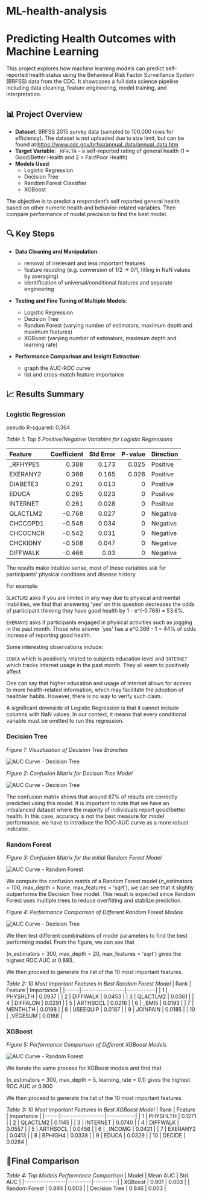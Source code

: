 # ML-health-analysis
# Predicting Health Outcomes with Machine Learning

This project explores how machine learning models can predict self-reported health status using the Behavioral Risk Factor Surveillance System (BRFSS) data from the CDC. It showcases a full data science pipeline including data cleaning, feature engineering, model training, and interpretation.

## 📊 Project Overview

- **Dataset**: BRFSS 2015 survey data (sampled to 100,000 rows for efficiency). The dataset is not uploaded due to size limit, but can be found at:https://www.cdc.gov/brfss/annual_data/annual_data.htm
- **Target Variable**: `_RFHLTH` – a self-reported rating of general health (1 = Good/Better Health and 2 = Fair/Poor Health)
- **Models Used**:
  - Logistic Regression
  - Decision Tree
  - Random Forest Classifier
  - XGBoost

The objective is to predict a respondent’s self reported general health based on other numeric health and behavior-related variables. Then compare performance of model precision to find the best model.

## 🔍 Key Steps

- **Data Cleaning and Manipulation**:
  - removal of irrelevant and less important features
  - feature recoding (e.g. conversion of 1/2 -> 0/1, filling in NaN values by averaging)
  - identification of universal/conditional features and separate engineering
  
- **Testing and Fine Tuning of Multiple Models**:
  - Logistic Regression
  - Decision Tree
  - Random Forest (varying number of estimators, maximum depth and maximum features)
  - XGBoost (varying number of estimators, maximum depth and learning rate)

- **Performance Comparison and Insight Extraction**:
  - graph the AUC-ROC curve
  - list and cross-match feature importance

## 📈 Results Summary

### Logistic Regression
pseudo R-squared: 0.364


*Table 1: Top 5 Positive/Negative Variables for Logistic Regressions*
  
| Feature   |   Coefficient |   Std Error |   P-value | Direction   |
|:----------|--------------:|------------:|----------:|:------------|
| _RFHYPE5  |         0.388 |       0.173 |     0.025 | Positive    |
| EXERANY2  |         0.366 |       0.165 |     0.026 | Positive    |
| DIABETE3  |         0.291 |       0.013 |     0     | Positive    |
| EDUCA     |         0.285 |       0.023 |     0     | Positive    |
| INTERNET  |         0.261 |       0.028 |     0     | Positive    |
| QLACTLM2  |        -0.768 |       0.027 |     0     | Negative    |
| CHCCOPD1  |        -0.548 |       0.034 |     0     | Negative    |
| CHCOCNCR  |        -0.542 |       0.031 |     0     | Negative    |
| CHCKIDNY  |        -0.508 |       0.047 |     0     | Negative    |
| DIFFWALK  |        -0.466 |       0.03  |     0     | Negative    |

The results make intuitive sense, most of these variables ask for participants' physical conditons and disease history

For example:

`QLACTLM2` asks if you are limited in any way due to physical and mental inabilities, we find that answering 'yes' on this question decreases the odds of participant thinking they have good health by 1 - e^(-0.768) = 53.6%.

`EXERANY2` asks if participants engaged in physical activities such as jogging in the past month. Those who answer 'yes' has a e^0.366 - 1 = 44% of odds increase of reporting good health.

Some interesting observations include:

`EDUCA` which is positively related to subjects education level and `INTERNET` which tracks internet usage in the past month. They all seem to positively affect 

One can say that higher education and usage of internet allows for access to more health-related information, which may facilitate the adoption of healthier habits. However, there is no way to verify such claim.

A significant downside of Logistic Regression is that it cannot include columns with NaN values. In our context, it means that every conditional variable must be omitted to run this regression.

### Decision Tree


*Figure 1: Visualisation of Decision Tree Branches*

![AUC Curve - Decision Tree](images/dt1.png)

*Figure 2: Confusion Matrix for Decison Tree Model*

![AUC Curve - Decision Tree](images/dt2.png)

The confusion matrix shows that around 87% of results are correctly predicted using this model. It is important to note that we have an imbalanced dataset where the majority of individuals report good/better health. In this case, accuracy is not the best measure for model performance. we have to introduce the ROC-AUC curve as a more robust indicator.

### Random Forest


*Figure 3: Confusion Matrix for the Initial Random Forest Model*

![AUC Curve - Random Forest](images/rf1.png)

We compute the confusion matrix of a Random Forest model (n_estimators = 100, max_depth = None, max_features = 'sqrt'), we can see that it slightly outperforms the Decision Tree model.
This result is expected since Random Forest uses multiple trees to reduce overfitting and stablize prediction.

*Figure 4: Performance Comparison of Different Random Forest Models*

![AUC Curve - Decision Tree](images/rf2.png)

We then test different combinations of model parameters to find the best performing model. From the figure, we can see that

(n_estimators = 300, max_depth = 20, max_features = 'sqrt')
gives the highest ROC AUC at 0.893.

We then proceed to generate the list of the 10 most important features.


*Table 2: 10 Most Important Features in Best Random Forest Model*
| Rank | Feature         | Importance |
|------|------------------|------------|
| 1    | PHYSHLTH         | 0.0937     |
| 2    | DIFFWALK         | 0.0453     |
| 3    | QLACTLM2         | 0.0361     |
| 4    | DIFFALON         | 0.0291     |
| 5    | ARTHSOCL         | 0.0216     |
| 6    | _BMI5            | 0.0193     |
| 7    | MENTHLTH         | 0.0188     |
| 8    | USEEQUIP         | 0.0187     |
| 9    | JOINPAIN         | 0.0185     |
| 10   | _VEGESUM         | 0.0168     |


### XGBoost


*Figure 5: Performance Comparison of Different XGBoost Models*

![AUC Curve - Random Forest](images/xg1.png)

We iterate the same process for XGBoost models and find that

(n_estimators = 300, max_depth = 5, learning_rate = 0.1) gives the highest ROC AUC at 0.900 

We then proceed to generate the list of the 10 most important features.

*Table 3: 10 Most Important Features in Best XGBoost Model*
| Rank | Feature         | Importance |
|------|------------------|------------|
| 1    | PHYSHLTH         | 0.1271     |
| 2    | QLACTLM2         | 0.1145     |
| 3    | INTERNET         | 0.0740     |
| 4    | DIFFWALK         | 0.0557     |
| 5    | ARTHSOCL         | 0.0456     |
| 6    | _INCOMG          | 0.0421     |
| 7    | EXERANY2         | 0.0413     |
| 8    | BPHIGH4          | 0.0338     |
| 9    | EDUCA            | 0.0329     |
| 10   | DECIDE           | 0.0284     |

## 🚀Final Comparison

*Table 4: Top Models Performance Comparison*
| Model           | Mean AUC | Std. AUC |
|-----------------|----------|----------|
| XGBoost         | 0.901    | 0.003    |
| Random Forest   | 0.893    | 0.003    |
| Decision Tree   | 0.846    | 0.003    |


